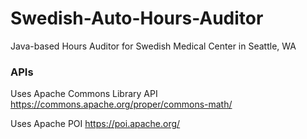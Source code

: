 # Swedish-Auto-Hours-Auditor
Java-based Hours Auditor for Swedish Medical Center in Seattle, WA

### APIs

Uses Apache Commons Library API
https://commons.apache.org/proper/commons-math/

Uses Apache POI
https://poi.apache.org/
